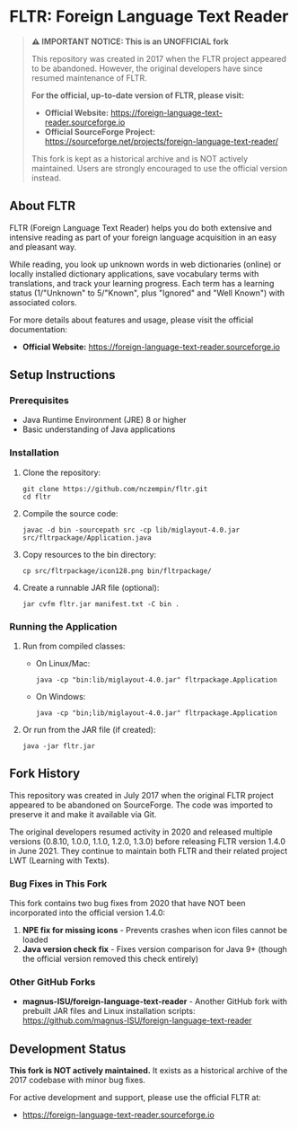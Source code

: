 # FLTR: Foreign Language Text Reader

> **⚠️ IMPORTANT NOTICE: This is an UNOFFICIAL fork**
> 
> This repository was created in 2017 when the FLTR project appeared to be abandoned. However, the original developers have since resumed maintenance of FLTR.
> 
> **For the official, up-to-date version of FLTR, please visit:**
> - **Official Website:** https://foreign-language-text-reader.sourceforge.io
> - **Official SourceForge Project:** https://sourceforge.net/projects/foreign-language-text-reader/
> 
> This fork is kept as a historical archive and is NOT actively maintained. Users are strongly encouraged to use the official version instead.

## About FLTR

FLTR (Foreign Language Text Reader) helps you do both extensive and intensive reading as part of your foreign language acquisition in an easy and pleasant way.

While reading, you look up unknown words in web dictionaries (online) or locally installed dictionary applications, save vocabulary terms with translations, and track your learning progress. Each term has a learning status (1/"Unknown" to 5/"Known", plus "Ignored" and "Well Known") with associated colors.

For more details about features and usage, please visit the official documentation:
- **Official Website:** https://foreign-language-text-reader.sourceforge.io

## Setup Instructions

### Prerequisites
- Java Runtime Environment (JRE) 8 or higher
- Basic understanding of Java applications

### Installation
1. Clone the repository:
   ```
   git clone https://github.com/nczempin/fltr.git
   cd fltr
   ```

2. Compile the source code:
   ```
   javac -d bin -sourcepath src -cp lib/miglayout-4.0.jar src/fltrpackage/Application.java
   ```

3. Copy resources to the bin directory:
   ```
   cp src/fltrpackage/icon128.png bin/fltrpackage/
   ```

4. Create a runnable JAR file (optional):
   ```
   jar cvfm fltr.jar manifest.txt -C bin .
   ```

### Running the Application
1. Run from compiled classes:
   - On Linux/Mac:
     ```
     java -cp "bin:lib/miglayout-4.0.jar" fltrpackage.Application
     ```
   - On Windows:
     ```
     java -cp "bin;lib/miglayout-4.0.jar" fltrpackage.Application
     ```

2. Or run from the JAR file (if created):
   ```
   java -jar fltr.jar
   ```


## Fork History
This repository was created in July 2017 when the original FLTR project appeared to be abandoned on SourceForge. The code was imported to preserve it and make it available via Git.

The original developers resumed activity in 2020 and released multiple versions (0.8.10, 1.0.0, 1.1.0, 1.2.0, 1.3.0) before releasing FLTR version 1.4.0 in June 2021. They continue to maintain both FLTR and their related project LWT (Learning with Texts).

### Bug Fixes in This Fork
This fork contains two bug fixes from 2020 that have NOT been incorporated into the official version 1.4.0:
1. **NPE fix for missing icons** - Prevents crashes when icon files cannot be loaded
2. **Java version check fix** - Fixes version comparison for Java 9+ (though the official version removed this check entirely)

### Other GitHub Forks
- **magnus-ISU/foreign-language-text-reader** - Another GitHub fork with prebuilt JAR files and Linux installation scripts: https://github.com/magnus-ISU/foreign-language-text-reader

## Development Status
**This fork is NOT actively maintained.** It exists as a historical archive of the 2017 codebase with minor bug fixes. 

For active development and support, please use the official FLTR at:
- https://foreign-language-text-reader.sourceforge.io
